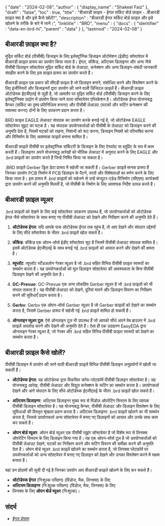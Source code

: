 {
  "date" : "2024-02-08",
  "author" : {
    "display_name" : "Shakeel Faiz"
},
  "draft" : "false",
  "toc" : true,
  "title" : "बीआरडी फ़ाइल - ईगल सर्किट बोर्ड फ़ाइल - .बीआरडी फ़ाइल क्या है और इसे कैसे खोलें?",
  "description" : "बीआरडी ईगल सर्किट बोर्ड फ़ाइल और इसे खोलने के तरीके के बारे में जानें।",
  "linktitle" : "BRD",
  "menu" : {
    "docs" : {
      "identifier" : "data-en-brd-hi",
      "parent" : "data"
}
},
  "lastmod" : "2024-02-08"
}

## बीआरडी फ़ाइल क्या है?

मुद्रित सर्किट बोर्ड (पीसीबी) डिजाइन के लिए इलेक्ट्रॉनिक डिजाइन ऑटोमेशन (ईडीए) सॉफ्टवेयर में बीआरडी फ़ाइल प्रारूप का उपयोग किया जाता है। ईगल, कीकैड, अल्टियम डिज़ाइनर और अन्य जैसे पीसीबी डिज़ाइन सॉफ़्टवेयर मुद्रित सर्किट बोर्ड के लेआउट, कनेक्शन और अन्य डिज़ाइन-संबंधी जानकारी संग्रहीत करने के लिए इस फ़ाइल प्रारूप का उपयोग करते हैं।

बीआरडी फ़ाइल एक प्रकार की सीएडी फ़ाइल है जो डिज़ाइन बनाने, संशोधित करने और विश्लेषण करने के लिए इंजीनियरों और डिजाइनरों द्वारा उपयोग की जाने वाली डिजिटल फ़ाइलें हैं। बीआरडी फ़ाइल ऑटोडेस्क ईएजीएलई से जुड़ी है, जो आमतौर पर मुद्रित सर्किट बोर्ड (पीसीबी) डिजाइन करने के लिए इलेक्ट्रॉनिक्स उद्योग में उपयोग किया जाने वाला सॉफ्टवेयर एप्लिकेशन है। ऑटोडेस्क ईगल योजनाबद्ध कैप्चर (सर्किट का दृश्य प्रतिनिधित्व बनाना) और पीसीबी लेआउट (घटकों और रूटिंग कनेक्शन की व्यवस्था करना) दोनों के लिए उपकरण प्रदान करता है।

BRD फ़ाइल EAGLE लेआउट संपादक का उपयोग करके बनाई गई है, जो ऑटोडेस्क EAGLE सॉफ़्टवेयर सुइट का घटक है। यह संपादक उपयोगकर्ताओं को पीसीबी के लेआउट को डिजाइन करने की अनुमति देता है, जिसमें घटकों को रखना, निशानों को रूट करना, डिजाइन नियमों को परिभाषित करना और विनिर्माण के लिए आवश्यक फाइलें बनाना शामिल है।

बीआरडी फाइलें पीसीबी पर इलेक्ट्रॉनिक सर्किटरी के डिजाइन के लिए टेम्पलेट या ब्लूप्रिंट के रूप में काम करती हैं। डिज़ाइनर अपने योजनाबद्ध आरेखों को भौतिक लेआउट में अनुवाद करने के लिए EAGLE और .brd फ़ाइलों का उपयोग करते हैं जिन्हें निर्मित किया जा सकता है।

.BRD फ़ाइलें Gerber ड्रिल डेटा प्रारूप में सहेजी जा सकती हैं। Gerber फ़ाइलें मानक प्रारूप हैं जिनका उपयोग PCB निर्माण में PCB डिज़ाइन के पैटर्न, परतों और विशेषताओं का वर्णन करने के लिए किया जाता है। इस प्रारूप में .brd फ़ाइलों को सहेजने से उन्हें कंप्यूटर-एडेड विनिर्माण (सीएएम) कार्यक्रमों द्वारा उपयोग करने की अनुमति मिलती है, जो पीसीबी के निर्माण के लिए आवश्यक निर्देश उत्पन्न करते हैं।

## बीआरडी फ़ाइल व्यूअर

.brd फ़ाइलों को देखने के लिए कई सॉफ़्टवेयर उपकरण उपलब्ध हैं, जो उपयोगकर्ताओं को ऑटोडेस्क ईगल जैसे सॉफ़्टवेयर के साथ बनाए गए पीसीबी लेआउट को देखने और निरीक्षण करने की अनुमति देते हैं।

1.  **ऑटोडेस्क ईगल**: यदि आपके पास ऑटोडेस्क ईगल तक पहुंच है, तो आप देखने और संपादन उद्देश्यों के लिए सीधे सॉफ्टवेयर के भीतर .brd फ़ाइलें खोल सकते हैं।
    
2.  **कीकैड**: कीकैड एक ओपन-सोर्स ईडीए सॉफ्टवेयर सूट है जिसमें पीसीबी लेआउट संपादक शामिल है। इसमें ऑटोडेस्क ईएजीएलई के साथ बनाई गई .brd फ़ाइलों को आयात करने और देखने की क्षमता है।
    
3.  **व्यूप्लॉट**: व्यूप्लॉट स्टैंडअलोन गेरबर व्यूअर है जो .brd सहित विभिन्न पीसीबी फ़ाइल स्वरूपों का समर्थन करता है। यह उपयोगकर्ताओं को मूल डिज़ाइन सॉफ़्टवेयर की आवश्यकता के बिना पीसीबी डिज़ाइन देखने की अनुमति देता है।
    
4.  **GC-Prevue**: GC-Prevue एक अन्य लोकप्रिय Gerber व्यूअर है जो .brd फ़ाइलों को भी संभाल सकता है। यह पीसीबी लेआउट को देखने, दूरियां मापने और डिज़ाइन विवरण का निरीक्षण करने की सुविधाएँ प्रदान करता है।
    
5.  **Gerbv**: Gerbv एक ओपन-सोर्स Gerber व्यूअर है जो Gerber फ़ाइलों को देखने का समर्थन करता है, जिसमें Gerber प्रारूप में सहेजी गई .brd फ़ाइलें शामिल हो सकती हैं।
    
6.  **ऑनलाइन व्यूअर टूल**: ऐसे ऑनलाइन टूल भी उपलब्ध हैं जो आपको सीधे अपने वेब ब्राउज़र में .brd फ़ाइलें अपलोड करने और देखने की अनुमति देते हैं। ऐसा ही एक उदाहरण EasyEDA द्वारा ऑनलाइन गेरबर व्यूअर है, जो गेरबर और .brd सहित विभिन्न पीसीबी फ़ाइल स्वरूपों को देखने का समर्थन करता है।

## बीआरडी फ़ाइल कैसे खोलें?

पीसीबी डिज़ाइन में उपयोग की जाने वाली बीआरडी फ़ाइलें विभिन्न पीसीबी डिज़ाइन अनुप्रयोगों में खोली जा सकती हैं।

- **ऑटोडेस्क ईगल**: यह ऑटोडेस्क द्वारा विकसित क्रॉस-प्लेटफ़ॉर्म पीसीबी डिज़ाइन सॉफ़्टवेयर है। यह योजनाबद्ध आरेख, पीसीबी लेआउट और विद्युत कनेक्शन के रूटिंग का समर्थन करता है। उपयोगकर्ता देखने और आगे संपादन के लिए सीधे ऑटोडेस्क ईएजीएलई के भीतर .brd फ़ाइलें खोल सकते हैं।
    
- **अल्टियम डिज़ाइनर**: अल्टियम डिज़ाइनर मुख्य रूप से विंडोज़ ऑपरेटिंग सिस्टम के लिए व्यापक पीसीबी डिज़ाइन सॉफ़्टवेयर है। यह योजनाबद्ध कैप्चर, पीसीबी लेआउट और डिज़ाइन विश्लेषण के लिए सुविधाओं की विस्तृत श्रृंखला प्रदान करता है। अल्टियम डिज़ाइनर .brd फ़ाइलें खोलने का भी समर्थन करता है, जिससे उपयोगकर्ता अन्य सॉफ़्टवेयर में बनाए गए डिज़ाइनों को आयात और उनके साथ काम कर सकते हैं।
    
- **ओपन बोर्ड व्यूअर**: ओपन बोर्ड व्यूअर एक पीसीबी व्यूइंग सॉफ्टवेयर है जो विशेष रूप से लिनक्स ऑपरेटिंग सिस्टम के लिए डिज़ाइन किया गया है। यह एक ओपन-सोर्स टूल है जो उपयोगकर्ताओं को पीसीबी लेआउट देखने, घटकों का निरीक्षण करने और रूटिंग विवरण की समीक्षा करने की अनुमति देता है। ओपन बोर्ड व्यूअर .brd फ़ाइलें खोलने का समर्थन करता है, जो लिनक्स प्लेटफ़ॉर्म पर उपयोगकर्ताओं को अन्य सॉफ़्टवेयर में बनाए गए डिज़ाइन को देखने और उनका विश्लेषण करने में सक्षम बनाता है।

यहां उन प्रोग्रामों की सूची दी गई है जिनका उपयोग आप बीआरडी फ़ाइलें खोलने के लिए कर सकते हैं।

- **ऑटोडेस्क ईगल** (निःशुल्क परीक्षण) (विंडोज, मैक, लिनक्स) के लिए
- **अल्टियम डिज़ाइनर** (नि:शुल्क परीक्षण) (विंडोज़, मैक, लिनक्स) के लिए
- लिनक्स के लिए **ओपन बोर्ड व्यूअर** (निःशुल्क)।

## संदर्भ
* [ईगल प्रोग्राम](https://en.wikipedia.org/wiki/EAGLE_(प्रोग्राम))


